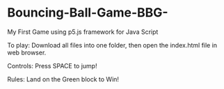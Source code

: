 # Bouncing-Ball-Game-BBG-
My First Game using p5.js framework for Java Script

To play:
Download all files into one folder, then
open the index.html file in web browser.

Controls:
Press SPACE to jump!

Rules:
Land on the Green block to Win!
